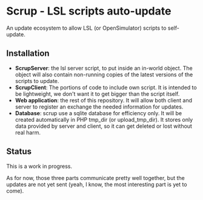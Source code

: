 # Scrup - LSL scripts auto-update

An update ecosystem to allow LSL (or OpenSimulator) scripts to self-update.

## Installation

- **ScrupServer**: the lsl server script, to put inside an in-world object. The object will also contain non-running copies of the latest versions of the scripts to update.
- **ScrupClient**: The portions of code to include own script. It is intended to be lightweight, we don't want it to get bigger than the script itself.
- **Web application**: the rest of this repository. It will allow both client and server to register an exchange the needed information for updates.
- **Database**: scrup use a sqlite database for efficiency only. It will be created automatically in PHP tmp_dir (or upload_tmp_dir). It stores only data provided by server and client, so it can get deleted or lost without real harm.

## Status

This is a work in progress.

As for now, those three parts communicate pretty well together, but the updates are not yet sent (yeah, I know, the most interesting part is yet to come).

